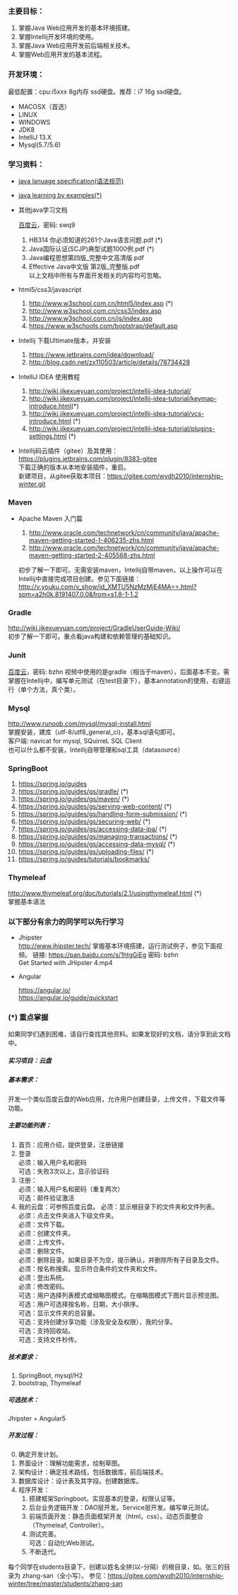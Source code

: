 ### 主要目标：

1. 掌握Java Web应用开发的基本环境搭建。
2. 掌握Intellij开发环境的使用。
3. 掌握Java Web应用开发前后端相关技术。
4. 掌握Web应用开发的基本流程。 

### 开发环境：

最低配置：cpu:i5xxx 8g内存 ssd硬盘。推荐：i7 16g ssd硬盘。 
- MACOSX（首选）
- LINUX
- WINDOWS
- JDK8
- IntelliJ 13.X
- Mysql(5.7/5.6)

### 学习资料：

- [java lanuage specification(语法规范)](https://docs.oracle.com/javase/specs/jls/se8/html/index.html)
- [java learning by examples(*)](https://beginnersbook.com/java-tutorial-for-beginners-with-examples/)

- 其他java学习文档

    [百度云](https://pan.baidu.com/s/1o9dggYm)，密码: swq9
    1. HB314 你必须知道的261个Java语言问题.pdf (*)
    1. Java国际认证(SCJP)典型试题1000例.pdf (*) 
    1. Java编程思想第四版_完整中文高清版.pdf
    1. Effective Java中文版 第2版_完整版.pdf  
    以上文档中所有与界面开发相关的内容均可忽略。

- html5/css3/javascript  
    1. http://www.w3school.com.cn/html5/index.asp (*)
    1. http://www.w3school.com.cn/css3/index.asp
    1. http://www.w3school.com.cn/js/index.asp
    1. https://www.w3schools.com/bootstrap/default.asp

- Intellij 下载Ultimate版本，并安装
    1. https://www.jetbrains.com/idea/download/ 
    1. http://blog.csdn.net/zx110503/article/details/78734428

- IntelliJ IDEA 使用教程
    1. http://wiki.jikexueyuan.com/project/intellij-idea-tutorial/
    1. http://wiki.jikexueyuan.com/project/intellij-idea-tutorial/keymap-introduce.html(*)
    1. http://wiki.jikexueyuan.com/project/intellij-idea-tutorial/vcs-introduce.html (*)
    1. http://wiki.jikexueyuan.com/project/intellij-idea-tutorial/plugins-settings.html (*)

- Intellij码云插件（gitee）及其使用：  
    https://plugins.jetbrains.com/plugin/8383-gitee  
    下载正确的版本从本地安装插件，重启。  
    新建项目，从gitee获取本项目：https://gitee.com/wydh2010/internship-winter.git

### Maven
- Apache Maven 入门篇

    1. http://www.oracle.com/technetwork/cn/community/java/apache-maven-getting-started-1-406235-zhs.html
    1. http://www.oracle.com/technetwork/cn/community/java/apache-maven-getting-started-2-405568-zhs.html
    
    初步了解一下即可。无需安装maven，Intellij自带maven，以上操作可以在Intellij中直接完成项目创建。参见下面链接：  
    http://v.youku.com/v_show/id_XMTU5NzMzMjE4MA==.html?spm=a2h0k.8191407.0.0&from=s1.8-1-1.2

### Gradle  

   http://wiki.jikexueyuan.com/project/GradleUserGuide-Wiki/  
   初步了解一下即可。重点看java构建和依赖管理的基础知识。

### Junit
   [百度云](https://pan.baidu.com/s/1htgGiEg)，密码: bzhn
   视频中使用的是gradle（相当于maven），后面基本不变。需掌握在Intellij中，编写单元测试（在test目录下），基本annotation的使用，右键运行（单个方法，真个类）。

### Mysql

   http://www.runoob.com/mysql/mysql-install.html  
   掌握安装，建库（utf-8/utf8_general_ci)，基本sql语句即可。  
   客户端: navicat for mysql, SQuirreL SQL Client  
   也可以什么都不安装，Intellij自带管理和sql工具（datasource）

### SpringBoot
1.  https://spring.io/guides
1. 	https://spring.io/guides/gs/gradle/ (*)
1. 	https://spring.io/guides/gs/maven/ (*)
1. 	https://spring.io/guides/gs/serving-web-content/ (*)
1. 	https://spring.io/guides/gs/handling-form-submission/ (*)
1. 	https://spring.io/guides/gs/securing-web/ (*)
1. 	https://spring.io/guides/gs/accessing-data-jpa/ (*)
1. 	https://spring.io/guides/gs/managing-transactions/ (*)
1. 	https://spring.io/guides/gs/accessing-data-mysql/ (*)
1. 	https://spring.io/guides/gs/uploading-files/ (*)
1. 	https://spring.io/guides/tutorials/bookmarks/

### Thymeleaf

http://www.thymeleaf.org/doc/tutorials/2.1/usingthymeleaf.html (*)  
掌握基本语法

### 以下部分有余力的同学可以先行学习

- Jhipster   
	http://www.jhipster.tech/ 掌握基本环境搭建，运行测试例子，参见下面视频。
	链接: https://pan.baidu.com/s/1htgGiEg 密码: bzhn   
	Get Started with JHipster 4.mp4 

- Angular

	https://angular.io/  
	https://angular.io/guide/quickstart


### (*) 重点掌握

如果同学们遇到困难，请自行查找其他资料。如果发现好的文档，请分享到此文档中。


##### 实习项目：云盘
##### 基本需求：
开发一个类似百度云盘的Web应用，允许用户创建目录，上传文件，下载文件等功能。
##### 主要功能列表：
1. 首页：应用介绍，提供登录，注册链接
2. 登录  
    必须：输入用户名和密码  
    可选：失败3次以上，显示验证码  
3. 注册：  
    必须：输入用户名和密码（重复两次）  
    可选：邮件验证激活
4. 我的云盘：可参照百度云盘。
    必须：显示根目录下的文件夹和文件列表。      
    必须：点击文件夹进入下级文件夹。         
    必须：文件下载。            
    必须：创建文件夹。             
    必须：上传文件。           
    必须：删除文件。            
    必须：删除目录。如果目录不为空，提示确认，并删除所有子目录及文件。         
    必须：按名称搜索。显示符合条件的文件夹和文件。            
    必须：登出系统。           
    必须：修改密码。             
    可选：用户选择列表模式或缩略图模式。在缩略图模式下图片显示预览图。         
    可选：用户可选择按名称，日期，大小排序。          
    可选：显示文件夹的总容量。          
    可选：支持创建分享功能（涉及安全及权限），我的分享。          
    可选：支持回收站。          
    可选：支持文件秒传。          
  
##### 技术要求：

1. SpringBoot, mysql/H2 
2. bootstrap, Thymeleaf

##### 可选技术：

Jhipster + Angular5

##### 开发过程：

0. 确定开发计划。
1. 界面设计：理解功能需求，绘制草图。
2. 架构设计：确定技术路线，包括数据库，前后端技术。
3. 数据库设计：设计表及其字段。创建数据库。
4. 程序开发：
	1. 搭建框架Springboot。实现基本的登录，权限认证等。
	2. 后台业务逻辑开发：DAO层开发。Service层开发。编写单元测试。
	3. 前端页面开发：静态页面框架开发（html，css）。动态页面整合（Thymeleaf, Controller）。
	4. 测试完善。  
		可选：自动化Web测试。
	5. 不断迭代。


每个同学在students目录下，创建以姓名全拼(以-分隔）的根目录，如。张三的目录为 zhang-san（全小写）。
参见：https://gitee.com/wydh2010/internship-winter/tree/master/students/zhang-san
